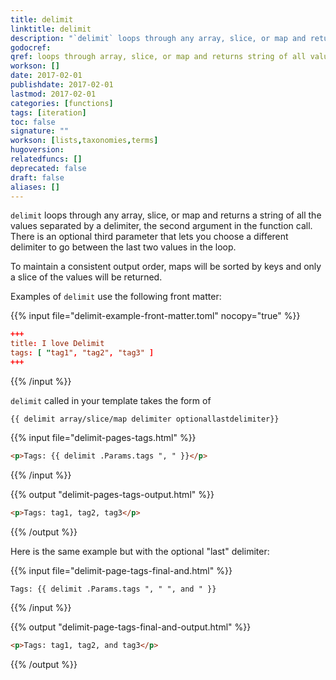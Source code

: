 ```yaml
---
title: delimit
linktitle: delimit
description: "`delimit` loops through any array, slice, or map and returns a string of all the values separated by a delimiter."
godocref:
qref: loops through array, slice, or map and returns string of all values separated by a delimiter.
workson: []
date: 2017-02-01
publishdate: 2017-02-01
lastmod: 2017-02-01
categories: [functions]
tags: [iteration]
toc: false
signature: ""
workson: [lists,taxonomies,terms]
hugoversion:
relatedfuncs: []
deprecated: false
draft: false
aliases: []
---
```


`delimit` loops through any array, slice, or map and returns a string of all the values separated by a delimiter, the second argument in the function call. There is an optional third parameter that lets you choose a different delimiter to go between the last two values in the loop.

To maintain a consistent output order, maps will be sorted by keys and only a slice of the values will be returned.

Examples of `delimit` use the following front matter:

{{% input file="delimit-example-front-matter.toml" nocopy="true" %}}
```toml
+++
title: I love Delimit
tags: [ "tag1", "tag2", "tag3" ]
+++
```
{{% /input %}}

`delimit` called in your template takes the form of

```
{{ delimit array/slice/map delimiter optionallastdelimiter}}
```

{{% input file="delimit-pages-tags.html" %}}
```html
<p>Tags: {{ delimit .Params.tags ", " }}</p>
```
{{% /input %}}

{{% output "delimit-pages-tags-output.html" %}}
```html
<p>Tags: tag1, tag2, tag3</p>
```
{{% /output %}}

Here is the same example but with the optional "last" delimiter:

{{% input file="delimit-page-tags-final-and.html" %}}
```golang
Tags: {{ delimit .Params.tags ", " ", and " }}
```
{{% /input %}}

{{% output "delimit-page-tags-final-and-output.html" %}}
```html
<p>Tags: tag1, tag2, and tag3</p>
```
{{% /output %}}


[lists]: /templates/lists-in-hugo/
[taxonomies]: /templates/taxonomy-templates/#taxonomy-list-templates
[terms]: /templates/taxonomy-templates/#terms-list-templates